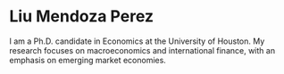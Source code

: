 # Liu Mendoza Perez

I am a Ph.D. candidate in Economics at the University of Houston. My research focuses on macroeconomics and international finance, with an emphasis on emerging market economies.
